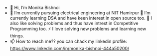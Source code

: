 - 👋 Hi, I’m Monika Bishnoi
- 📄 I’m currently pursuing electrical engineering at NIT Hamirpur
🌱 I’m currently learning DSA and have keen interest in open source too.
📘 I also like solving problems and thus have intrest in Competitive Programming too.
⚡ I love solving new problems and learning new things.  
- 📫 How to reach me?? you can chack my linkedin profile:  https://www.linkedin.com/in/monika-bishnoi-444a50200/
<!---
monikabishnoi29/monikabishnoi29 is a ✨ special ✨ repository because its `README.md` (this file) appears on your GitHub profile.
You can click the Preview link to take a look at your changes.
--->
